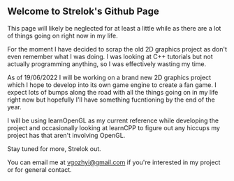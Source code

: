 ## Welcome to Strelok's Github Page

This page will likely be neglected for at least a little while as there are a lot of things going on right now in my life.

For the moment I have decided to scrap the old 2D graphics project as don't even remember what I was doing.
I was looking at C++ tutorials but not actually programming anything, so I was effectively wasting my time.

As of 19/06/2022 I will be working on a brand new 2D graphics project which I hope to develop into its own game engine to create a fan game.
I expect lots of bumps along the road with all the things going on in my life right now but hopefully I'll have something fucntioning by the end of the year.

I will be using learnOpenGL as my current reference while developing the project and occasionally looking at learnCPP to figure out any hiccups my project has that aren't involving OpenGL.

Stay tuned for more, Strelok out.


You can email me at vgozhyi@gmail.com if you're interested in my project or for general contact.
